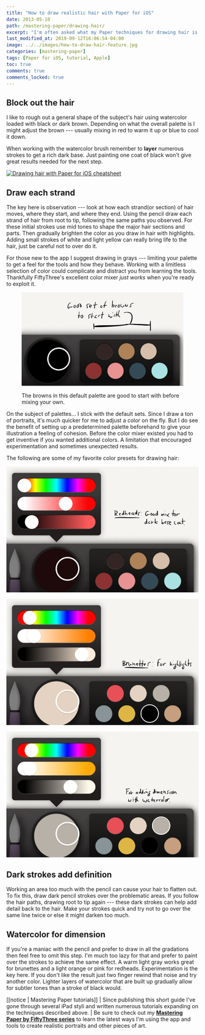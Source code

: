 ```yaml
---
title: "How to draw realistic hair with Paper for iOS"
date: 2013-05-10
path: /mastering-paper/drawing-hair/
excerpt: "I'm often asked what my Paper techniques for drawing hair is. Learn what they are in this short tutorial."
last_modified_at: 2019-09-12T16:06:54-04:00
image: ../../images/how-to-draw-hair-feature.jpg
categories: [mastering-paper]
tags: [Paper for iOS, tutorial, Apple]
toc: true
comments: true
comments_locked: true
---
```


## Block out the hair

I like to rough out a general shape of the subject's hair using watercolor loaded with black or dark brown. Depending on what the overall palette is I might adjust the brown --- usually mixing in red to warm it up or blue to cool it down.

When working with the watercolor brush remember to **layer** numerous strokes to get a rich dark base. Just painting one coat of black won't give great results needed for the next step.

[![Drawing hair with Paper for iOS cheatsheet](../../images/drawing-hair-paper-53-cheatsheet-600.jpg)](../../images/drawing-hair-paper-53-cheatsheet-lg.jpg)

## Draw each strand

The key here is observation --- look at how each strand(or section) of hair moves, where they start, and where they end. Using the pencil draw each strand of hair from root to tip, following the same paths you observed. For these initial strokes use mid tones to shape the major hair sections and parts. Then gradually brighten the color as you draw in hair with highlights. Adding small strokes of white and light yellow can really bring life to the hair, just be careful not to over do it.

For those new to the app I suggest drawing in grays --- limiting your palette to get a feel for the tools and how they behave. Working with a limitless selection of color could complicate and distract you from learning the tools. Thankfully FiftyThree's excellent color mixer *just works* when you're ready to exploit it.

<figure>
  <img alt="Paper's default palette" src="../../images/paper-default-hair-palette-600.jpg">
  <figcaption><p>The browns in this default palette are good to start with before mixing your own.</p></figcaption>
</figure>

On the subject of palettes... I stick with the default sets. Since I draw a ton of portraits, it's much quicker for me to adjust a color on the fly. But I do see the benefit of setting up a predetermined palette beforehand to give your illustration a feeling of cohesion. Before the color mixer existed you had to get inventive if you wanted additional colors. A limitation that encouraged experimentation and sometimes unexpected results.

The following are some of my favorite color presets for drawing hair:

![Paper 53 color for red hair base](../../images/paper-53-color-redheads-lg.jpg)

![Paper 53 color for brunette highlights](../../images/paper-53-color-brunettes-highlight-lg.jpg)

![Paper 53 color watercolor shading](../../images/paper-53-color-watercolor-shading-lg.jpg)

## Dark strokes add definition

Working an area too much with the pencil can cause your hair to flatten out. To fix this, draw dark pencil strokes over the problematic areas. If you follow the hair paths, drawing root to tip again --- these dark strokes can help add detail back to the hair. Make your strokes quick and try not to go over the same line twice or else it might darken too much.

## Watercolor for dimension

If you're a maniac with the pencil and prefer to draw in all the gradations then feel free to omit this step. I'm much too lazy for that and prefer to paint over the strokes to achieve the same effect. A warm light gray works great for brunettes and a light orange or pink for redheads. Experimentation is the key here. If you don't like the result just two finger rewind that noise and try another color. Lighter layers of watercolor that are built up gradually allow for subtler tones than a stroke of black would.

[[notice | Mastering Paper tutorials]]
| Since publishing this short guide I've gone through several iPad styli and written numerous tutorials expanding on the techniques described above. | Be sure to check out my [**Mastering Paper by FiftyThree series**](/mastering-paper/) to learn the latest ways I'm using the app and tools to create realistic portraits and other pieces of art. 
